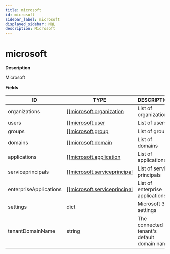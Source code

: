 ```yaml
---
title: microsoft
id: microsoft
sidebar_label: microsoft
displayed_sidebar: MQL
description: Microsoft
---
```


# microsoft

**Description**

Microsoft

**Fields**

| ID                     | TYPE                                                                  | DESCRIPTION                                |
| ---------------------- | --------------------------------------------------------------------- | ------------------------------------------ |
| organizations          | &#91;&#93;[microsoft.organization](microsoft.organization.md)         | List of organizations                      |
| users                  | &#91;&#93;[microsoft.user](microsoft.user.md)                         | List of users                              |
| groups                 | &#91;&#93;[microsoft.group](microsoft.group.md)                       | List of groups                             |
| domains                | &#91;&#93;[microsoft.domain](microsoft.domain.md)                     | List of domains                            |
| applications           | &#91;&#93;[microsoft.application](microsoft.application.md)           | List of applications                       |
| serviceprincipals      | &#91;&#93;[microsoft.serviceprincipal](microsoft.serviceprincipal.md) | List of service principals                 |
| enterpriseApplications | &#91;&#93;[microsoft.serviceprincipal](microsoft.serviceprincipal.md) | List of enterprise applications            |
| settings               | dict                                                                  | Microsoft 365 settings                     |
| tenantDomainName       | string                                                                | The connected tenant's default domain name |
